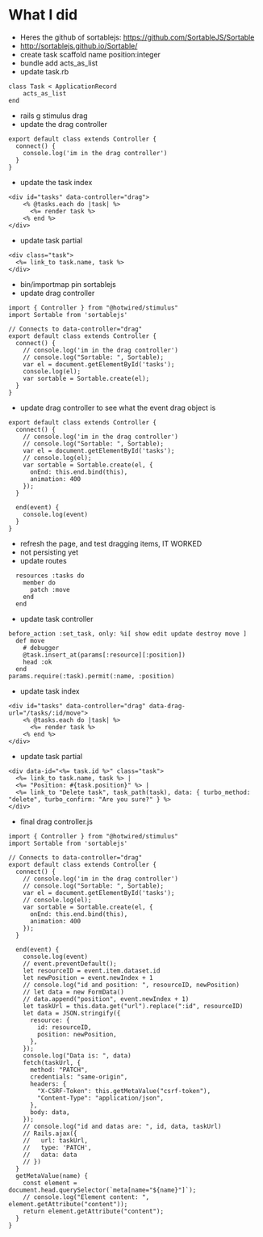 # What I did

- Heres the github of sortablejs: https://github.com/SortableJS/Sortable
- http://sortablejs.github.io/Sortable/
- create task scaffold name position:integer
- bundle add acts_as_list
- update task.rb

```
class Task < ApplicationRecord
	acts_as_list
end
```
- rails g stimulus drag
- update the drag controller

```
export default class extends Controller {
  connect() {
    console.log('im in the drag controller')
  }
}
```
- update the task index

```
<div id="tasks" data-controller="drag">  
    <% @tasks.each do |task| %>
      <%= render task %>
    <% end %>
</div>
```
- update task partial

```
<div class="task">
  <%= link_to task.name, task %>
</div>
```
- bin/importmap pin sortablejs
- update drag controller

```
import { Controller } from "@hotwired/stimulus"
import Sortable from 'sortablejs'

// Connects to data-controller="drag"
export default class extends Controller {
  connect() {
    // console.log('im in the drag controller')
    // console.log("Sortable: ", Sortable);
    var el = document.getElementById('tasks');
    console.log(el);
    var sortable = Sortable.create(el);    
  }
}
```

- update drag controller to see what the event drag object is
```
export default class extends Controller {
  connect() {
    // console.log('im in the drag controller')
    // console.log("Sortable: ", Sortable);
    var el = document.getElementById('tasks');
    // console.log(el);
    var sortable = Sortable.create(el, {
      onEnd: this.end.bind(this),
      animation: 400
    });    
  }

  end(event) {
    console.log(event)
  }
}
```
- refresh the page, and test dragging items, IT WORKED
- not persisting yet
- update routes

```
  resources :tasks do
    member do
      patch :move
    end
  end
```

- update task controller
```
before_action :set_task, only: %i[ show edit update destroy move ]
  def move    
    # debugger
    @task.insert_at(params[:resource][:position])
    head :ok
  end
params.require(:task).permit(:name, :position)
```

- update task index

```
<div id="tasks" data-controller="drag" data-drag-url="/tasks/:id/move">
    <% @tasks.each do |task| %>
      <%= render task %>
    <% end %>
</div>
```

- update task partial

```
<div data-id="<%= task.id %>" class="task">
  <%= link_to task.name, task %> | 
  <%= "Position: #{task.position}" %> |
  <%= link_to "Delete task", task_path(task), data: { turbo_method: "delete", turbo_confirm: "Are you sure?" } %>
</div>
```

- final drag controller.js

```
import { Controller } from "@hotwired/stimulus"
import Sortable from 'sortablejs'

// Connects to data-controller="drag"
export default class extends Controller {
  connect() {
    // console.log('im in the drag controller')
    // console.log("Sortable: ", Sortable);
    var el = document.getElementById('tasks');
    // console.log(el);
    var sortable = Sortable.create(el, {
      onEnd: this.end.bind(this),
      animation: 400
    });    
  }

  end(event) {
    console.log(event)
    // event.preventDefault();
    let resourceID = event.item.dataset.id
    let newPosition = event.newIndex + 1
    // console.log("id and position: ", resourceID, newPosition)
    // let data = new FormData()
    // data.append("position", event.newIndex + 1)
    let taskUrl = this.data.get("url").replace(":id", resourceID)
    let data = JSON.stringify({
      resource: {
        id: resourceID,
        position: newPosition,
      },
    });    
    console.log("Data is: ", data)
    fetch(taskUrl, {
      method: "PATCH",
      credentials: "same-origin",
      headers: {
        "X-CSRF-Token": this.getMetaValue("csrf-token"),
        "Content-Type": "application/json",
      },
      body: data,
    });    
    // console.log("id and datas are: ", id, data, taskUrl)
    // Rails.ajax({
    //   url: taskUrl,
    //   type: 'PATCH',
    //   data: data
    // })
  }
  getMetaValue(name) {
    const element = document.head.querySelector(`meta[name="${name}"]`);
    // console.log("Element content: ", element.getAttribute("content"));
    return element.getAttribute("content");
  }  
}
```